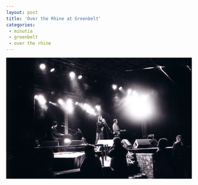 ```yaml
---
layout: post
title: 'Over the Rhine at Greenbelt'
categories:
 - minutia
 - greenbelt
 - over the rhine
---
```


![](/assets/2002/10/OtRiii.jpg)
